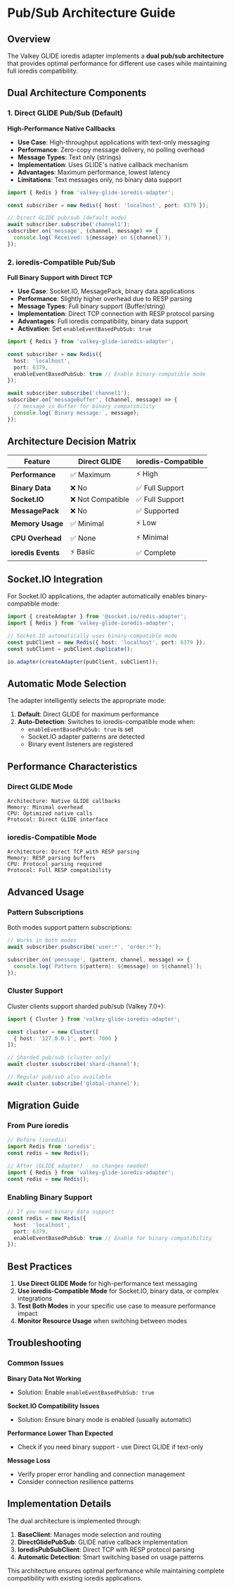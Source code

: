 # Pub/Sub Architecture Guide

## Overview

The Valkey GLIDE ioredis adapter implements a **dual pub/sub architecture** that provides optimal performance for different use cases while maintaining full ioredis compatibility.

## Dual Architecture Components

### 1. Direct GLIDE Pub/Sub (Default)
**High-Performance Native Callbacks**

- **Use Case**: High-throughput applications with text-only messaging
- **Performance**: Zero-copy message delivery, no polling overhead
- **Message Types**: Text only (strings)
- **Implementation**: Uses GLIDE's native callback mechanism
- **Advantages**: Maximum performance, lowest latency
- **Limitations**: Text messages only, no binary data support

```typescript
import { Redis } from 'valkey-glide-ioredis-adapter';

const subscriber = new Redis({ host: 'localhost', port: 6379 });

// Direct GLIDE pub/sub (default mode)
await subscriber.subscribe('channel1');
subscriber.on('message', (channel, message) => {
  console.log(`Received: ${message} on ${channel}`);
});
```

### 2. ioredis-Compatible Pub/Sub
**Full Binary Support with Direct TCP**

- **Use Case**: Socket.IO, MessagePack, binary data applications
- **Performance**: Slightly higher overhead due to RESP parsing
- **Message Types**: Full binary support (Buffer/string)
- **Implementation**: Direct TCP connection with RESP protocol parsing
- **Advantages**: Full ioredis compatibility, binary data support
- **Activation**: Set `enableEventBasedPubSub: true`

```typescript
import { Redis } from 'valkey-glide-ioredis-adapter';

const subscriber = new Redis({ 
  host: 'localhost', 
  port: 6379,
  enableEventBasedPubSub: true // Enable binary-compatible mode
});

await subscriber.subscribe('channel1');
subscriber.on('messageBuffer', (channel, message) => {
  // message is Buffer for binary compatibility
  console.log(`Binary message:`, message);
});
```

## Architecture Decision Matrix

| Feature | Direct GLIDE | ioredis-Compatible |
|---------|-------------|-------------------|
| **Performance** | ✅ Maximum | ⚡ High |
| **Binary Data** | ❌ No | ✅ Full Support |
| **Socket.IO** | ❌ Not Compatible | ✅ Full Support |
| **MessagePack** | ❌ No | ✅ Supported |
| **Memory Usage** | ✅ Minimal | ⚡ Low |
| **CPU Overhead** | ✅ None | ⚡ Minimal |
| **ioredis Events** | ⚡ Basic | ✅ Complete |

## Socket.IO Integration

For Socket.IO applications, the adapter automatically enables binary-compatible mode:

```typescript
import { createAdapter } from '@socket.io/redis-adapter';
import { Redis } from 'valkey-glide-ioredis-adapter';

// Socket.IO automatically uses binary-compatible mode
const pubClient = new Redis({ host: 'localhost', port: 6379 });
const subClient = pubClient.duplicate();

io.adapter(createAdapter(pubClient, subClient));
```

## Automatic Mode Selection

The adapter intelligently selects the appropriate mode:

1. **Default**: Direct GLIDE for maximum performance
2. **Auto-Detection**: Switches to ioredis-compatible mode when:
   - `enableEventBasedPubSub: true` is set
   - Socket.IO adapter patterns are detected
   - Binary event listeners are registered

## Performance Characteristics

### Direct GLIDE Mode
```
Architecture: Native GLIDE callbacks
Memory: Minimal overhead  
CPU: Optimized native calls
Protocol: Direct GLIDE interface
```

### ioredis-Compatible Mode
```
Architecture: Direct TCP with RESP parsing
Memory: RESP parsing buffers
CPU: Protocol parsing required
Protocol: Full RESP compatibility
```

## Advanced Usage

### Pattern Subscriptions

Both modes support pattern subscriptions:

```typescript
// Works in both modes
await subscriber.psubscribe('user:*', 'order:*');

subscriber.on('pmessage', (pattern, channel, message) => {
  console.log(`Pattern ${pattern}: ${message} on ${channel}`);
});
```

### Cluster Support

Cluster clients support sharded pub/sub (Valkey 7.0+):

```typescript
import { Cluster } from 'valkey-glide-ioredis-adapter';

const cluster = new Cluster([
  { host: '127.0.0.1', port: 7000 }
]);

// Sharded pub/sub (cluster only)
await cluster.ssubscribe('shard-channel');

// Regular pub/sub also available
await cluster.subscribe('global-channel');
```

## Migration Guide

### From Pure ioredis
```typescript
// Before (ioredis)
import Redis from 'ioredis';
const redis = new Redis();

// After (GLIDE adapter) - no changes needed!
import { Redis } from 'valkey-glide-ioredis-adapter';
const redis = new Redis();
```

### Enabling Binary Support
```typescript
// If you need binary data support
const redis = new Redis({
  host: 'localhost',
  port: 6379,
  enableEventBasedPubSub: true // Enable for binary compatibility
});
```

## Best Practices

1. **Use Direct GLIDE Mode** for high-performance text messaging
2. **Use ioredis-Compatible Mode** for Socket.IO, binary data, or complex integrations
3. **Test Both Modes** in your specific use case to measure performance impact
4. **Monitor Resource Usage** when switching between modes

## Troubleshooting

### Common Issues

**Binary Data Not Working**
- Solution: Enable `enableEventBasedPubSub: true`

**Socket.IO Compatibility Issues** 
- Solution: Ensure binary mode is enabled (usually automatic)

**Performance Lower Than Expected**
- Check if you need binary support - use Direct GLIDE if text-only

**Message Loss**
- Verify proper error handling and connection management
- Consider connection resilience patterns

## Implementation Details

The dual architecture is implemented through:

1. **BaseClient**: Manages mode selection and routing
2. **DirectGlidePubSub**: GLIDE native callback implementation  
3. **IoredisPubSubClient**: Direct TCP with RESP protocol parsing
4. **Automatic Detection**: Smart switching based on usage patterns

This architecture ensures optimal performance while maintaining complete compatibility with existing ioredis applications.